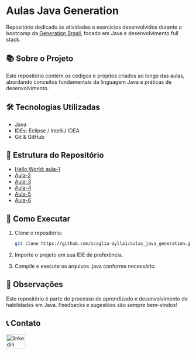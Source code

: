 # Aulas Java Generation

Repositório dedicado às atividades e exercícios desenvolvidos durante o bootcamp da [Generation Brasil](https://brazil.generation.org/), focado em Java e desenvolvimento full stack.

## 📚 Sobre o Projeto

Este repositório contém os códigos e projetos criados ao longo das aulas, abordando conceitos fundamentais da linguagem Java e práticas de desenvolvimento.

## 🛠️ Tecnologias Utilizadas

- Java
- IDEs: Eclipse / IntelliJ IDEA
- Git & GitHub

## 📂 Estrutura do Repositório

- [Hello World: aula-1](https://github.com/scaglia-aylla1/aulas_java_generation/tree/main/helloWorld)
- [Aula-2](https://github.com/scaglia-aylla1/aulas_java_generation/tree/main/aula_02)
- [Aula-3](https://github.com/scaglia-aylla1/aulas_java_generation/tree/main/aula_03)
- [Aula-4](https://github.com/scaglia-aylla1/aulas_java_generation/tree/main/aula_04)
- [Aula-5](https://github.com/scaglia-aylla1/aulas_java_generation/tree/main/aula_05)
- [Aula-6](https://github.com/scaglia-aylla1/aulas_java_generation/tree/main/aula_06)



## 🚀 Como Executar

1. Clone o repositório:
   
   ```bash
   git clone https://github.com/scaglia-aylla1/aulas_java_generation.git

3. Importe o projeto em sua IDE de preferência.
4. Compile e execute os arquivos .java conforme necessário.

## 📌 Observações
Este repositório é parte do processo de aprendizado e desenvolvimento de habilidades em Java. Feedbacks e sugestões são sempre bem-vindos!

## 📞 Contato
<div align="left">
  <a href="https://www.linkedin.com/in/aylla-scaglia/" target="_blank">
    <img src="https://raw.githubusercontent.com/maurodesouza/profile-readme-generator/master/src/assets/icons/social/linkedin/default.svg" width="52" height="40" alt="linkedin logo"  />
  </a>
</div>
